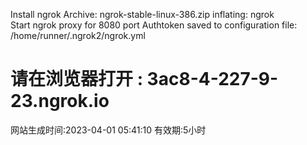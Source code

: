 Install ngrok
Archive:  ngrok-stable-linux-386.zip
  inflating: ngrok                   
Start ngrok proxy for 8080 port
Authtoken saved to configuration file: /home/runner/.ngrok2/ngrok.yml

# 请在浏览器打开 :  3ac8-4-227-9-23.ngrok.io

网站生成时间:2023-04-01 05:41:10
有效期:5小时
